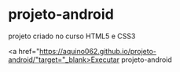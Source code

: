 # projeto-android
projeto criado no curso HTML5 e CSS3 

<a href="https://aquino062.github.io/projeto-android/"target="_blank>Executar projeto-android</a>